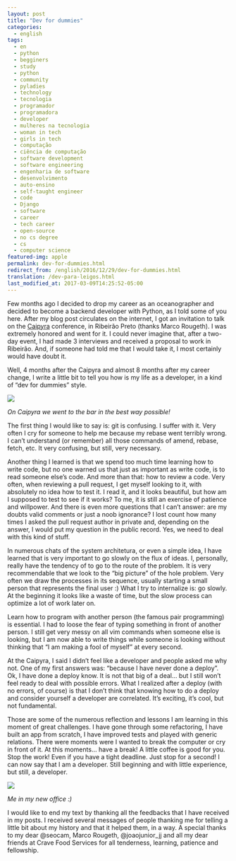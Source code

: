 ```yaml
---
layout: post
title: "Dev for dummies"
categories:
  - english
tags:
  - en 
  - python
  - begginers
  - study
  - python
  - community 
  - pyladies
  - technology
  - tecnologia
  - programador
  - programadora
  - developer
  - mulheres na tecnologia
  - woman in tech
  - girls in tech
  - computação
  - ciência de computação
  - software development
  - software engineering
  - engenharia de software
  - desenvolvimento
  - auto-ensino
  - self-taught engineer
  - code
  - Django
  - software
  - career
  - tech career
  - open-source
  - no cs degree
  - cs
  - computer science
featured-img: apple
permalink: dev-for-dummies.html
redirect_from: /english/2016/12/29/dev-for-dummies.html
translation: /dev-para-leigos.html
last_modified_at: 2017-03-09T14:25:52-05:00
---
```


Few months ago I decided to drop my career as an oceanographer and decided to become a backend developer with Python, as I told some of you here. After my blog post circulates on the internet, 
I got an invitation to talk on the [Caipyra](http://caipyra.python.org.br/) conference, in Ribeirão Preto (thanks Marco Rougeth). I was extremely honored and went for it. I could never imagine that, after a two-day event, I had made 3 interviews and received a proposal to work in Ribeirão. And, if someone had told me that I would take it, I most certainly would have doubt it.

Well, 4 months after the Caipyra and almost 8 months after my career change, I write a little bit to tell you how is my life as a developer, in a kind of “dev for dummies” style.

![](https://i.imgur.com/pLCxX23.jpg)

*On Caipyra we went to the bar in the best way possible!*

The first thing I would like to say is: git is confusing. I suffer with it. Very often I cry for someone to help me because my rebase went terribly wrong. I can’t understand (or remember) all those commands of amend, rebase, fetch, etc. It very confusing, but still, very necessary.

Another thing I learned is that we spend too much time learning how to write code, but no one warned us that just as important as write code, is to read someone else’s code. And more than that: how to review a code. Very often, when reviewing a pull request, I get myself looking to it, with absolutely no idea how to test it. I read it, and it looks beautiful, but how am I supposed to test to see if it works? To me, it is still an exercise of patience and willpower. And there is even more questions that I can’t answer: are my doubts valid comments or just a noob ignorance? I lost count how many times I asked the pull request author in private and, depending on the answer, I would put my question in the public record. Yes, we need to deal with this kind of stuff.

In numerous chats of the system architetura, or even a simple idea, I have learned that is very important to go slowly on the flux of ideas. I, personally, really have the tendency of to go to the route of the problem. It is very recommendable that we look to the “big picture” of the hole problem. Very often we draw the processes in its sequence, usually starting a small person that represents the final user :) What I try to internalize is: go slowly. At the beginning it looks like a waste of time, but the slow process can optimize a lot of work later on.

Learn how to program with another person (the famous pair programming) is essential. I had to loose the fear of typing something in front of another person. I still get very messy on all vim commands when someone else is looking, but I am now able to write things while someone is looking without thinking that “I am making a fool of myself” at every second.

At the Caipyra, I said I didn’t feel like a developer and people asked me why not. One of my first answers was: “because I have never done a deploy”. Ok, I have done a deploy know. It is not that big of a deal… but I still won’t feel ready to deal with possible errors. What I realized after a deploy (with no errors, of course) is that I don’t think that knowing how to do a deploy and consider yourself a developer are correlated. It’s exciting, it’s cool, but not fundamental.

Those are some of the numerous reflection and lessons I am learning in this moment of great challenges. I have gone through some refactoring, I have built an app from scratch, I have improved tests and played with generic relations. There were moments were I wanted to break the computer or cry in front of it. At this moments… have a break! A little coffee is good for you. Stop the work! Even if you have a tight deadline. Just stop for a second! I can now say that I am a developer. Still beginning and with little experience, but still, a developer.

![](https://i.imgur.com/oXsFRqQ.jpg)

*Me in my new office :)*

I would like to end my text by thanking all the feedbacks that I have received in my posts. I received several messages of people thanking me for telling a little bit about my history and that it helped them, in a way. A special thanks to my dear @seocam, Marco Rougeth, @joaojunior_jj and all my dear friends at Crave Food Services for all tenderness, learning, patience and fellowship.

